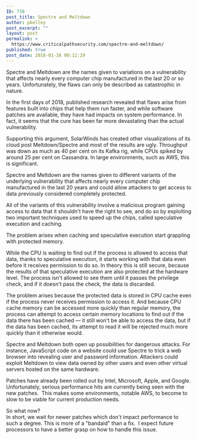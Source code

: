 ```yaml
---
ID: 738
post_title: Spectre and Meltdown
author: pkelley
post_excerpt: ""
layout: post
permalink: >
  https://www.criticalpathsecurity.com/spectre-and-meltdown/
published: true
post_date: 2018-01-16 00:12:29
---
```

<p>Spectre and Meltdown are the names given to variations on a vulnerability that affects nearly every computer chip manufactured in the last 20 or so years. Unfortunately, the flaws can only be described as catastrophic in nature.</p><p>In the first days of 2018, published research revealed that flaws arise from features built into chips that help them run faster, and while software patches are available, they have had impacts on system performance. In fact, it seems that the cure has been far more devastating than the actual vulnerability.</p><p>Supporting this argument, SolarWinds has created other visualizations of its cloud post Meltdown/Spectre and most of the results are ugly. Throughput was down as much as 40 per cent on its Kafka rig, while CPUs spiked by around 25 per cent on Cassandra. In large environments, such as AWS, this is significant.</p><p>Spectre and Meltdown are the names given to different variants of the underlying vulnerability that affects nearly every computer chip manufactured in the last 20 years and could allow attackers to get access to data previously considered completely protected.</p><p>All of the variants of this vulnerability involve a malicious program gaining access to data that it shouldn't have the right to see, and do so by exploiting two important techniques used to speed up the chips, called speculative execution and caching.</p><p>The problem arises when caching and speculative execution start grappling with protected memory.</p><p>While the CPU is waiting to find out if the process is allowed to access that data, thanks to speculative execution, it starts working with that data even before it receives permission to do so. In theory this is still secure, because the results of that speculative execution are also protected at the hardware level. The process isn't allowed to see them until it passes the privilege check, and if it doesn't pass the check, the data is discarded.</p><p>The problem arises because the protected data is stored in CPU cache even if the process never receives permission to access it. And because CPU cache memory can be accessed more quickly than regular memory, the process can attempt to access certain memory locations to find out if the data there has been cached — it still won't be able to access the data, but if the data has been cached, its attempt to read it will be rejected much more quickly than it otherwise would.</p><p>Spectre and Meltdown both open up possibilities for dangerous attacks. For instance, JavaScript code on a website could use Spectre to trick a web browser into revealing user and password information. Attackers could exploit Meltdown to view data owned by other users and even other virtual servers hosted on the same hardware.</p><p>Patches have already been rolled out by Intel, Microsoft, Apple, and Google. Unfortunately, serious performance hits are currently being seen with the new patches.  This makes some environments, notable AWS, to become to slow to be viable for current production needs.</p><p>So what now?<br /> In short, we wait for newer patches which don't impact performance to such a degree. This is more of a "bandaid" than a fix.  I expect future processors to have a better grasp on how to handle this issue.</p>